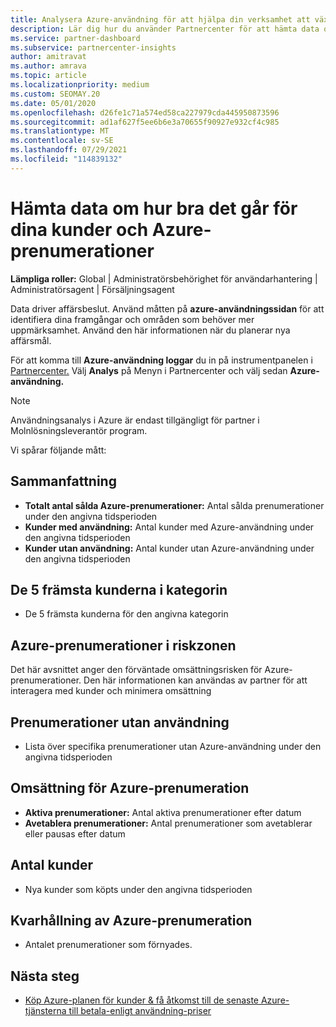 ```yaml
---
title: Analysera Azure-användning för att hjälpa din verksamhet att växa
description: Lär dig hur du använder Partnercenter för att hämta data om användningen av dina kunders Azure-prenumerationer. Data omfattar sålda prenumerationer, riskfyllda prenumerationer och prenumerationer som används.
ms.service: partner-dashboard
ms.subservice: partnercenter-insights
author: amitravat
ms.author: amrava
ms.topic: article
ms.localizationpriority: medium
ms.custom: SEOMAY.20
ms.date: 05/01/2020
ms.openlocfilehash: d26fe1c71a574ed58ca227979cda445950873596
ms.sourcegitcommit: ad1af627f5ee6b6e3a70655f90927e932cf4c985
ms.translationtype: MT
ms.contentlocale: sv-SE
ms.lasthandoff: 07/29/2021
ms.locfileid: "114839132"
---
```

# <a name="get-data-about-how-well-your-customers-and-azure-subscriptions-are-doing"></a>Hämta data om hur bra det går för dina kunder och Azure-prenumerationer



**Lämpliga roller:** Global | Administratörsbehörighet för användarhantering | Administratörsagent | Försäljningsagent

Data driver affärsbeslut. Använd måtten på **azure-användningssidan** för att identifiera dina framgångar och områden som behöver mer uppmärksamhet. Använd den här informationen när du planerar nya affärsmål.

För att komma till **Azure-användning loggar** du in på instrumentpanelen i [Partnercenter.](https://partner.microsoft.com/dashboard) Välj **Analys** på Menyn i Partnercenter och välj sedan **Azure-användning.**

> [!NOTE]
> Användningsanalys i Azure är endast tillgängligt för partner i Molnlösningsleverantör program.

Vi spårar följande mått:

## <a name="summary"></a>Sammanfattning

- **Totalt antal sålda Azure-prenumerationer:** Antal sålda prenumerationer under den angivna tidsperioden  
- **Kunder med användning:** Antal kunder med Azure-användning under den angivna tidsperioden  
- **Kunder utan användning:** Antal kunder utan Azure-användning under den angivna tidsperioden  

## <a name="top-5-customers-in-category"></a>De 5 främsta kunderna i kategorin

- De 5 främsta kunderna för den angivna kategorin  

## <a name="azure-subscriptions-at-risk"></a>Azure-prenumerationer i riskzonen

Det här avsnittet anger den förväntade omsättningsrisken för Azure-prenumerationer. Den här informationen kan användas av partner för att interagera med kunder och minimera omsättning

## <a name="subscriptions-without-usage"></a>Prenumerationer utan användning

- Lista över specifika prenumerationer utan Azure-användning under den angivna tidsperioden  

## <a name="azure-subscription-churn"></a>Omsättning för Azure-prenumeration

- **Aktiva prenumerationer:** Antal aktiva prenumerationer efter datum  
- **Avetablera prenumerationer:** Antal prenumerationer som avetablerar eller pausas efter datum  

## <a name="customer-count"></a>Antal kunder

- Nya kunder som köpts under den angivna tidsperioden  

## <a name="azure-subscription-retention"></a>Kvarhållning av Azure-prenumeration

- Antalet prenumerationer som förnyades.

 ## <a name="next-steps"></a>Nästa steg

- [Köp Azure-planen för kunder & få åtkomst till de senaste Azure-tjänsterna till betala-enligt användning-priser](purchase-azure-plan.md)
